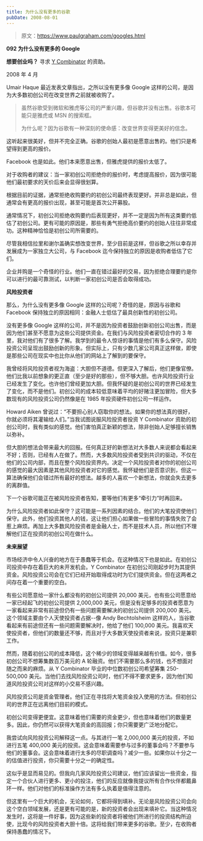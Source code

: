 ```yaml
---
title: 为什么没有更多的谷歌
pubDate: 2008-08-01
---
```


> 原文：https://www.paulgraham.com/googles.html 

            
**092 为什么没有更多的 Google**

**想要创业吗？** 寻求 [Y Combinator](http://ycombinator.com/apply.html) 的资助。

2008 年 4 月

Umair Haque 最近发表文章指出，之所以没有更多像 Google 这样的公司，是因为大多数初创公司在改变世界之前就被收购了。

> 虽然谷歌受到微软和雅虎等公司的严重兴趣，但谷歌并没有出售。谷歌本可能只是雅虎或 MSN 的搜索框。
>
> 为什么呢？因为谷歌有一种深刻的使命感：改变世界变得更美好的信念。

这听起来很美好，但并不完全正确。谷歌的创始人最初是愿意出售的。他们只是希望得到更高的报价。

Facebook 也是如此。他们本来愿意出售，但雅虎提供的报价太低了。

对于收购者的建议：当一家初创公司拒绝你的报价时，考虑提高报价，因为很可能他们最初要求的天价后来会显得很划算。

根据目前的证据，通常拒绝收购要约的初创公司最终表现更好。并非总是如此，但通常会有更高的报价出现，甚至可能是首次公开募股。

通常情况下，初创公司拒绝收购要约后表现更好，并不一定是因为所有这类要约低估了初创公司。更有可能的原因是，那些有勇气拒绝高价要约的创始人往往非常成功。这种精神恰恰是初创公司所需要的。

尽管我相信拉里和谢尔盖确实想改变世界，至少目前是这样，但谷歌之所以幸存并发展成为一家独立大公司，与 Facebook 迄今保持独立的原因是收购者低估了它们。

企业并购是一个奇怪的行业。他们一直在错过最好的交易，因为拒绝合理要约是你可以进行的最可靠测试，以判断一家初创公司是否会取得成功。

**风险投资者**

那么，为什么没有更多像 Google 这样的公司呢？奇怪的是，原因与谷歌和 Facebook 保持独立的原因相同：金融人士低估了最具创新性的初创公司。

没有更多像 Google 这样的公司，并不是因为投资者鼓励创新初创公司出售，而是因为他们甚至不愿意为这些公司提供资金。在我们与风险投资者密切合作的 3 年里，我对他们有了很多了解。我学到的最令人惊讶的事情是他们有多么保守。风险投资公司呈现出鼓励创新的形象。但实际上，只有少数几家公司真正这样做，即使是那些公司在现实中也比你从他们的网站上了解到的要保守。

我曾经将风险投资者视为海盗：大胆但不道德。但更深入了解后，他们更像官僚。他们比我以前想象的更正直（至少是好的那些），但不够大胆。也许风险投资行业已经发生了变化。也许他们曾经更加大胆。但我怀疑的是初创公司的世界已经发生了变化，而不是他们。初创公司的成本较低意味着平均的好赌注更加冒险，但大多数现有的风险投资公司仍然像是在 1985 年投资硬件初创公司一样运作。

Howard Aiken 曾说过：“不要担心别人窃取你的想法。如果你的想法真的很好，你就必须将其灌输给人们。”当我试图说服风险投资者投资 Y Combinator 资助的初创公司时，我有类似的感觉。他们害怕真正新颖的想法，除非创始人足够擅长销售以弥补。

但大胆的想法会带来最大的回报。任何真正好的新想法对大多数人来说都会看起来不好；否则，已经有人在做了。然而，大多数风险投资者受到共识的驱动，不仅在他们的公司内部，而且在整个风险投资界内。决定一个风险投资者对你的初创公司的感觉的最大因素是其他风险投资者对它的感觉。我怀疑他们是否意识到，但这一算法确保他们会错过所有最好的想法。越多的人喜欢一个新想法，你就会失去更多的离群值。

下一个谷歌可能正在被风险投资者告知，要等他们有更多“牵引力”时再回来。

为什么风险投资者如此保守？这可能是一系列因素的结合。他们的大笔投资使他们保守。此外，他们投资其他人的钱，这让他们担心如果做一些冒险的事情失败了会惹上麻烦。再加上大多数风险投资者是金融人士，而不是技术人员，所以他们不理解他们正在投资的初创公司在做什么。

**未来展望**

市场经济中令人兴奋的地方在于愚蠢等于机会。在这种情况下也是如此。在初创公司投资中存在着巨大的未开发机会。Y Combinator 在初创公司刚起步时为其提供资金。风险投资公司会在它们已经开始取得成功时为它们提供资金。但在这两者之间存在着一个重要的空白。

有些公司愿意给一家什么都没有的初创公司提供 20,000 美元，也有些公司愿意给一家已经起飞的初创公司提供 2,000,000 美元，但是没有足够多的投资者愿意为一家看起来非常有前途但仍有一些问题需要解决的初创公司提供 200,000 美元。这个领域主要由个人天使投资者占据--像 Andy Bechtolsheim 这样的人，当谷歌看起来有前途但还有一些问题需要解决时，他给了他们 100,000 美元。我喜欢天使投资者，但他们的数量还不够，而且对于大多数天使投资者来说，投资只是兼职工作。

然而，随着初创公司的成本降低，这个稀少的领域变得越来越有价值。如今，很多初创公司不想筹集数百万美元的 A 轮融资。他们不需要那么多的钱，也不想面对随之而来的麻烦。从 Y Combinator 毕业的中位数初创公司希望筹集 250-500,000 美元。当他们去找风险投资公司时，他们不得不要求更多，因为他们知道风险投资公司对这样的小交易不感兴趣。

风险投资公司是资金管理者。他们正在寻找将大笔资金投入使用的方法。但初创公司的世界正在远离他们目前的模式。

初创公司变得更便宜。这意味着他们需要的资金更少，但也意味着他们的数量更多。因此，你仍然可以获得大笔资金的高回报；你只需要更广泛地分配它。

我尝试向风险投资公司解释这一点。与其进行一笔 2,000,000 美元的投资，不如进行五笔 400,000 美元的投资。这会意味着需要参与过多的董事会吗？不要参与他们的董事会。这会意味着进行太多的尽职调查吗？减少一些。如果你以十分之一的估值进行投资，你只需要十分之一的确定性。

这似乎是显而易见的。但我向几家风险投资公司建议，他们应该留出一些资金，指定一个合伙人进行更多、更小的投注，他们的反应就像我提议所有合作伙伴都戴鼻环一样。他们对他们的标准操作方法有多么执着是值得注意的。

但这里有一个巨大的机会，无论如何，它都将得到填补。无论是风险投资公司会向这个空白领域发展，还是更有可能的是，新的投资者会出现来填补它。当这种情况发生时，这将是一件好事，因为这些新的投资者将被他们所进行的投资结构所迫使，比现今的风险投资者大胆十倍。这将给我们带来更多的谷歌。至少，在收购者保持愚蠢的情况下。
